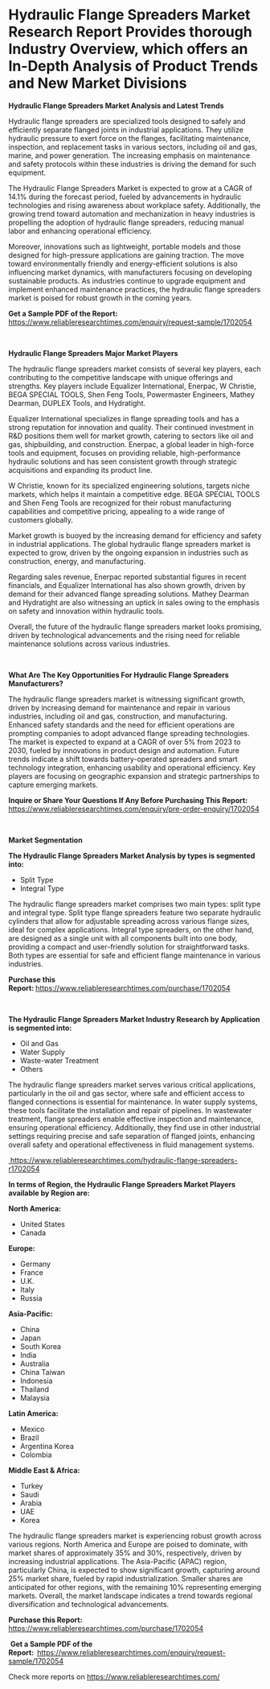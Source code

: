 <p><h1>Hydraulic Flange Spreaders Market Research Report Provides thorough Industry Overview, which offers an In-Depth Analysis of Product Trends and New Market Divisions</h1></p><p><strong>Hydraulic Flange Spreaders Market Analysis and Latest Trends</strong></p>
<p><p>Hydraulic flange spreaders are specialized tools designed to safely and efficiently separate flanged joints in industrial applications. They utilize hydraulic pressure to exert force on the flanges, facilitating maintenance, inspection, and replacement tasks in various sectors, including oil and gas, marine, and power generation. The increasing emphasis on maintenance and safety protocols within these industries is driving the demand for such equipment.</p><p>The Hydraulic Flange Spreaders Market is expected to grow at a CAGR of 14.1% during the forecast period, fueled by advancements in hydraulic technologies and rising awareness about workplace safety. Additionally, the growing trend toward automation and mechanization in heavy industries is propelling the adoption of hydraulic flange spreaders, reducing manual labor and enhancing operational efficiency. </p><p>Moreover, innovations such as lightweight, portable models and those designed for high-pressure applications are gaining traction. The move toward environmentally friendly and energy-efficient solutions is also influencing market dynamics, with manufacturers focusing on developing sustainable products. As industries continue to upgrade equipment and implement enhanced maintenance practices, the hydraulic flange spreaders market is poised for robust growth in the coming years.</p></p>
<p><strong>Get a Sample PDF of the Report:&nbsp;</strong> <a href="https://www.reliableresearchtimes.com/enquiry/request-sample/1702054?utm_campaign=2189&utm_medium=2&utm_source=Github&utm_content=ia&utm_term=18022025&utm_id=hydraulic-flange-spreaders">https://www.reliableresearchtimes.com/enquiry/request-sample/1702054</a></p>
<p>&nbsp;</p>
<p><strong>Hydraulic Flange Spreaders Major Market Players</strong></p>
<p><p>The hydraulic flange spreaders market consists of several key players, each contributing to the competitive landscape with unique offerings and strengths. Key players include Equalizer International, Enerpac, W Christie, BEGA SPECIAL TOOLS, Shen Feng Tools, Powermaster Engineers, Mathey Dearman, DUPLEX Tools, and Hydratight.</p><p>Equalizer International specializes in flange spreading tools and has a strong reputation for innovation and quality. Their continued investment in R&D positions them well for market growth, catering to sectors like oil and gas, shipbuilding, and construction. Enerpac, a global leader in high-force tools and equipment, focuses on providing reliable, high-performance hydraulic solutions and has seen consistent growth through strategic acquisitions and expanding its product line.</p><p>W Christie, known for its specialized engineering solutions, targets niche markets, which helps it maintain a competitive edge. BEGA SPECIAL TOOLS and Shen Feng Tools are recognized for their robust manufacturing capabilities and competitive pricing, appealing to a wide range of customers globally.</p><p>Market growth is buoyed by the increasing demand for efficiency and safety in industrial applications. The global hydraulic flange spreaders market is expected to grow, driven by the ongoing expansion in industries such as construction, energy, and manufacturing.</p><p>Regarding sales revenue, Enerpac reported substantial figures in recent financials, and Equalizer International has also shown growth, driven by demand for their advanced flange spreading solutions. Mathey Dearman and Hydratight are also witnessing an uptick in sales owing to the emphasis on safety and innovation within hydraulic tools.</p><p>Overall, the future of the hydraulic flange spreaders market looks promising, driven by technological advancements and the rising need for reliable maintenance solutions across various industries.</p></p>
<p>&nbsp;</p>
<p><strong>What Are The Key Opportunities For Hydraulic Flange Spreaders Manufacturers?</strong></p>
<p><p>The hydraulic flange spreaders market is witnessing significant growth, driven by increasing demand for maintenance and repair in various industries, including oil and gas, construction, and manufacturing. Enhanced safety standards and the need for efficient operations are prompting companies to adopt advanced flange spreading technologies. The market is expected to expand at a CAGR of over 5% from 2023 to 2030, fueled by innovations in product design and automation. Future trends indicate a shift towards battery-operated spreaders and smart technology integration, enhancing usability and operational efficiency. Key players are focusing on geographic expansion and strategic partnerships to capture emerging markets.</p></p>
<p><strong>Inquire or Share Your Questions If Any Before Purchasing This Report:</strong> <a href="https://www.reliableresearchtimes.com/enquiry/pre-order-enquiry/1702054?utm_campaign=2189&utm_medium=2&utm_source=Github&utm_content=ia&utm_term=18022025&utm_id=hydraulic-flange-spreaders">https://www.reliableresearchtimes.com/enquiry/pre-order-enquiry/1702054</a></p>
<p>&nbsp;</p>
<p><strong>Market Segmentation</strong></p>
<p><strong>The Hydraulic Flange Spreaders Market Analysis by types is segmented into:</strong></p>
<p><ul><li>Split Type</li><li>Integral Type</li></ul></p>
<p><p>The hydraulic flange spreaders market comprises two main types: split type and integral type. Split type flange spreaders feature two separate hydraulic cylinders that allow for adjustable spreading across various flange sizes, ideal for complex applications. Integral type spreaders, on the other hand, are designed as a single unit with all components built into one body, providing a compact and user-friendly solution for straightforward tasks. Both types are essential for safe and efficient flange maintenance in various industries.</p></p>
<p><strong>Purchase this Report:&nbsp;</strong><a href="https://www.reliableresearchtimes.com/purchase/1702054?utm_campaign=2189&utm_medium=2&utm_source=Github&utm_content=ia&utm_term=18022025&utm_id=hydraulic-flange-spreaders">https://www.reliableresearchtimes.com/purchase/1702054</a></p>
<p>&nbsp;</p>
<p><strong>The Hydraulic Flange Spreaders Market Industry Research by Application is segmented into:</strong></p>
<p><ul><li>Oil and Gas</li><li>Water Supply</li><li>Waste-water Treatment</li><li>Others</li></ul></p>
<p><p>The hydraulic flange spreaders market serves various critical applications, particularly in the oil and gas sector, where safe and efficient access to flanged connections is essential for maintenance. In water supply systems, these tools facilitate the installation and repair of pipelines. In wastewater treatment, flange spreaders enable effective inspection and maintenance, ensuring operational efficiency. Additionally, they find use in other industrial settings requiring precise and safe separation of flanged joints, enhancing overall safety and operational effectiveness in fluid management systems.</p></p>
<p><a href="https://www.reliableresearchtimes.com/hydraulic-flange-spreaders-r1702054?utm_campaign=2189&utm_medium=2&utm_source=Github&utm_content=ia&utm_term=18022025&utm_id=hydraulic-flange-spreaders">&nbsp;https://www.reliableresearchtimes.com/hydraulic-flange-spreaders-r1702054</a></p>
<p><strong>In terms of Region, the Hydraulic Flange Spreaders Market Players available by Region are:</strong></p>
<p>
    <p> <strong> North America: </strong>
        <ul>
            <li>United States</li>
            <li>Canada</li>
        </ul>
        </p> 
    <p> <strong> Europe: </strong>
        <ul>
            <li>Germany</li>
            <li>France</li>
            <li>U.K.</li>
            <li>Italy</li>
            <li>Russia</li>
        </ul>
        </p> 
    <p> <strong> Asia-Pacific: </strong>
        <ul>
            <li>China</li>
            <li>Japan</li>
            <li>South Korea</li>
            <li>India</li>
            <li>Australia</li>
            <li>China Taiwan</li>
            <li>Indonesia</li>
            <li>Thailand</li>
            <li>Malaysia</li>
        </ul>
        </p> 
    <p> <strong> Latin America: </strong>
        <ul>
            <li>Mexico</li>
            <li>Brazil</li>
            <li>Argentina Korea</li>
            <li>Colombia</li>
        </ul>
        </p> 
    <p> <strong> Middle East & Africa: </strong>
        <ul>
            <li>Turkey</li>
            <li>Saudi</li>
            <li>Arabia</li>
            <li>UAE</li>
            <li>Korea</li>
        </ul>
    </p>
    </p>
<p><p>The hydraulic flange spreaders market is experiencing robust growth across various regions. North America and Europe are poised to dominate, with market shares of approximately 35% and 30%, respectively, driven by increasing industrial applications. The Asia-Pacific (APAC) region, particularly China, is expected to show significant growth, capturing around 25% market share, fueled by rapid industrialization. Smaller shares are anticipated for other regions, with the remaining 10% representing emerging markets. Overall, the market landscape indicates a trend towards regional diversification and technological advancements.</p></p>
<p><strong>Purchase this Report: </strong><a href="https://www.reliableresearchtimes.com/purchase/1702054?utm_campaign=2189&utm_medium=2&utm_source=Github&utm_content=ia&utm_term=18022025&utm_id=hydraulic-flange-spreaders">https://www.reliableresearchtimes.com/purchase/1702054</a></p>
<p>&nbsp;<strong>Get a Sample PDF of the Report:&nbsp;&nbsp;</strong><a href="https://www.reliableresearchtimes.com/enquiry/request-sample/1702054?utm_campaign=2189&utm_medium=2&utm_source=Github&utm_content=ia&utm_term=18022025&utm_id=hydraulic-flange-spreaders">https://www.reliableresearchtimes.com/enquiry/request-sample/1702054</a></p>
<p><strong></strong></p>
<p>Check more reports on <a href="https://www.reliableresearchtimes.com/?utm_campaign=2189&utm_medium=2&utm_source=Github&utm_content=ia&utm_term=18022025&utm_id=hydraulic-flange-spreaders">https://www.reliableresearchtimes.com/</a></p>